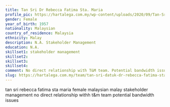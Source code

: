 ```yaml
---
title: Tan Sri Dr Rebecca Fatima Sta. Maria
profile_pic: https://hartalega.com.my/wp-content/uploads/2020/09/Tan-Sri-Datuk-Dr-RebeccaFatima-Sta.-Maria.png
gender: Female
year_of_birth: 1957
nationality: Malaysian
country_of_residence: Malaysia
ethnicity: Malay
description: N.A. Stakeholder Management
education: N.A.
skillset1: stakeholder management
skillset2: 
skillset3: 
skillset4:
comment: No direct relationship with T&M team. Potential bandwidth issues (7 board memberships, 4 PLCs).
slug: https://hartalega.com.my/team/tan-sri-datuk-dr-rebecca-fatima-sta-maria/
---
```


tan sri rebecca fatima sta maria female malaysian malay stakeholder management no direct relationship withh t&m team potential bandwidth issues
